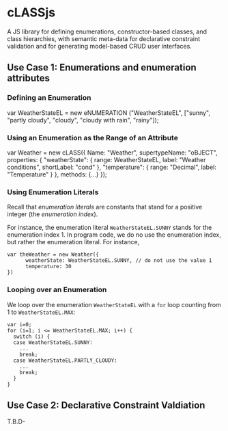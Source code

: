 # cLASSjs
A JS library for defining enumerations, constructor-based classes, and class hierarchies, with semantic meta-data for declarative constraint validation and for generating model-based CRUD user interfaces.

## Use Case 1: Enumerations and enumeration attributes

### Defining an Enumeration

var WeatherStateEL = new eNUMERATION ("WeatherStateEL", 
    ["sunny", "partly cloudy", "cloudy", "cloudy with rain", "rainy"]);

### Using an Enumeration as the Range of an Attribute

var Weather = new cLASS({
    Name: "Weather",
    supertypeName: "oBJECT",
    properties: {
        "weatherState": {
            range: WeatherStateEL,
            label: "Weather conditions",
            shortLabel: "cond"
        },
        "temperature": {
            range: "Decimal",
            label: "Temperature"
        }
    },
    methods: {...}
});

### Using Enumeration Literals

Recall that *enumeration literals* are constants that stand for a positive integer (the *enumeration index*). 

For instance, the enumeration literal `WeatherStateEL.SUNNY` stands for the enumeration index 1. In program code, we do no use the enumeration index, but rather the enumeration literal. For instance, 

    var theWeather = new Weather({
          weatherState: WeatherStateEL.SUNNY, // do not use the value 1
          temperature: 30
    })

### Looping over an Enumeration

We loop over the enumeration `WeatherStateEL` with a `for` loop counting from 1 to `WeatherStateEL.MAX`:

    var i=0;
    for (i=1; i <= WeatherStateEL.MAX; i++) {
      switch (i) {
      case WeatherStateEL.SUNNY: 
	    ...
        break;
      case WeatherStateEL.PARTLY_CLOUDY: 
	    ...
        break;
      }
    }


## Use Case 2: Declarative Constraint Valdiation

T.B.D-
